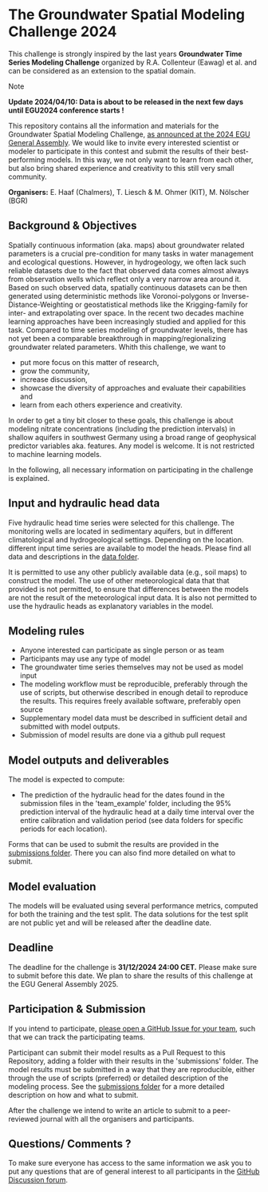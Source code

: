 # The Groundwater Spatial Modeling Challenge 2024

This challenge is strongly inspired by the last years **Groundwater Time Series Modeling Challenge** organized by R.A. Collenteur (Eawag) et al. and can be considered as an extension to the spatial domain.


> [!NOTE]
> **Update 2024/04/10: Data is about to be released in the next few days until EGU2024 conference starts !**


This repository contains all the information and materials for the Groundwater Spatial Modeling Challenge, [as 
announced at the 2024 EGU General Assembly](https://meetingorganizer.copernicus.org/EGU24/EGU24-10386.html).
We would like to invite every interested scientist or modeler to participate in this contest and submit the results of their best-performing models.
In this way, we not only want to learn from each other, but also bring shared experience and creativity to this still very small community.

**Organisers:**  E. Haaf (Chalmers), T. Liesch & M. Ohmer (KIT), M. Nölscher (BGR)


## Background & Objectives

Spatially continuous information (aka. maps) about groundwater related parameters is a crucial pre-condition for many tasks in water management and ecological questions.
However, in hydrogeology, we often lack such reliable datasets due to the fact that observed data comes almost always from observation wells which reflect only a very narrow area around it. Based on such observed data, spatially continuous datasets can be then generated using deterministic methods like Voronoi-polygons or Inverse-Distance-Weighting or geostatistical methods like the Krigging-family for inter- and extrapolating over space. In the recent two decades machine learning approaches have been increasingly studied and applied for this task. Compared to time series modeling of groundwater levels, there has not yet been a comparable breakthrough in mapping/regionalizing groundwater related parameters.
Whith this challenge, we want to 

- put more focus on this matter of research,
- grow the community,
- increase discussion,
- showcase the diversity of approaches and evaluate their capabilities and
- learn from each others experience and creativity.

In order to get a tiny bit closer to these goals, this challenge is about modeling nitrate concentrations (including the prediction intervals) in shallow aquifers in southwest Germany using a broad range of geophysical predictor variables aka. features. Any model is welcome. It is not restricted to machine learning models.

In the following, all necessary information on participating in the challenge is explained.


## Input and hydraulic head data

Five hydraulic head time series were selected for this challenge. The monitoring wells are located in sedimentary 
aquifers, but in different climatological and hydrogeological settings. Depending on the location. different input 
time series are available to model the heads. Please find all data and descriptions in the [data folder](https://github.com/gwmodeling/challenge/tree/main/data).

It is permitted to use any other publicly available data (e.g., soil maps) to construct the model. The use of other 
meteorological data that that provided is not permitted, to ensure that differences between the models are not the 
result of the meteorological input data. It is also not permitted to use the hydraulic heads as explanatory 
variables in the model.

## Modeling rules

- Anyone interested can participate as single person or as team
- Participants may use any type of model
- The groundwater time series themselves may not be used as model input
- The modeling workflow must be reproducible, preferably through the use of scripts, but otherwise described in 
  enough detail to reproduce the results. This requires freely available software, preferably open source
- Supplementary model data must be described in sufficient detail and submitted with model outputs.
- Submission of model results are done via a github pull request

## Model outputs and deliverables

The model is expected to compute: 

-	The prediction of the hydraulic head for the dates found in the submission files in the  'team_example' folder, 
    including the 95% prediction interval of the hydraulic head at a daily time interval over the entire 
     calibration and validation period (see data folders for specific periods for each location).

Forms that can be used to submit the results are provided in the [submissions folder](https://github.com/gwmodeling/challenge/tree/main/submissions). 
There you can also find more detailed on what to submit.

## Model evaluation

The models will be evaluated using several performance metrics, computed for both the 
training and the test split. The data solutions for the test split are not public yet and will be 
released after the deadline date.

## Deadline

The deadline for the challenge is **31/12/2024 24:00 CET.** Please make sure to submit before this date. We plan to share the results of this challenge at the EGU General Assembly 2025.

## Participation & Submission
If you intend to participate, [please open a GitHub Issue for your team](https://github.com/Groundwater-Spatial-Modeling-Challenge/challenge2024/issues), such that we can track the participating teams.

Participant can submit their model results as a Pull Request to this Repository, adding a folder with their results 
in the 'submissions' folder. The model results must be submitted in a way that they are reproducible, either through 
the use of scripts (preferred) or detailed description of the modeling process. See the [submissions folder](https://github.com/gwmodeling/challenge/tree/main/submissions) for a more detailed description on how and what to submit.

After the challenge we intend to write an article to submit to a peer-reviewed journal with all the organisers and participants.

## Questions/ Comments ?

To make sure everyone has access to the same information we ask you to put any questions that are of general 
interest to all participants in the [GitHub Discussion forum](https://github.com/Groundwater-Spatial-Modeling-Challenge/challenge2024/discussions).



